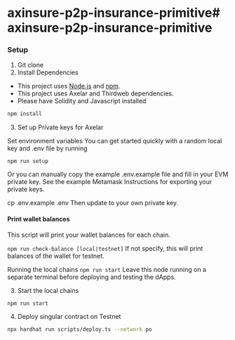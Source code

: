 # axinsure-p2p-insurance-primitive# axinsure-p2p-insurance-primitive

### Setup

1. Git clone
2. Install Dependencies

- This project uses [Node.js](https://nodejs.org/en/) and [npm](https://www.npmjs.com/).
- This project uses Axelar and Thirdweb dependencies.
- Please have Solidity and Javascript installed

```bash
npm install
```

3. Set up Private keys for Axelar

Set environment variables
You can get started quickly with a random local key and .env file by running

`npm run setup`

Or you can manually copy the example .env.example file and fill in your EVM private key. See the example Metamask Instructions for exporting your private keys.

cp .env.example .env
Then update to your own private key.

#### Print wallet balances

This script will print your wallet balances for each chain.

`npm run check-balance [local|testnet]`
If not specify, this will print balances of the wallet for testnet.

Running the local chains
`npm run start`
Leave this node running on a separate terminal before deploying and testing the dApps.

3. Start the local chains

```bash
npm run start
```

4. Deploy singular contract on Testnet

```bash
npx hardhat run scripts/deploy.ts --network po
```
